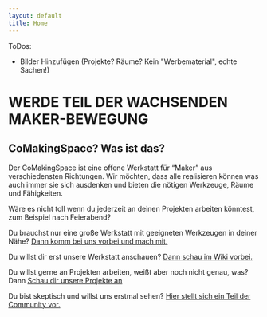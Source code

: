 ```yaml
---
layout: default
title: Home
---
```

ToDos:
* Bilder Hinzufügen (Projekte? Räume? Kein "Werbematerial", echte Sachen!)

WERDE TEIL DER WACHSENDEN MAKER-BEWEGUNG 
=

CoMakingSpace? Was ist das?
-
Der CoMakingSpace ist eine offene Werkstatt für “Maker” aus verschiedensten Richtungen. Wir möchten, dass alle realisieren können was auch immer sie sich ausdenken und bieten die nötigen Werkzeuge, Räume und Fähigkeiten.

Wäre es nicht toll wenn du jederzeit an deinen Projekten arbeiten könntest, zum Beispiel nach Feierabend? 

Du brauchst nur eine große Werkstatt mit geeigneten Werkzeugen in deiner Nähe? [Dann komm bei uns vorbei und mach mit.](/mach_mit/)

Du willst dir erst unsere Werkstatt anschauen? [Dann schau im Wiki vorbei.](https://wiki.comakingspace.de/Category:Facilities)

Du willst gerne an Projekten arbeiten, weißt aber noch nicht genau, was? Dann [Schau dir unsere Projekte an](https://wiki.comakingspace.de/Projects)

Du bist skeptisch und willst uns erstmal sehen? [Hier stellt sich ein Teil der Community vor.](/team/)
